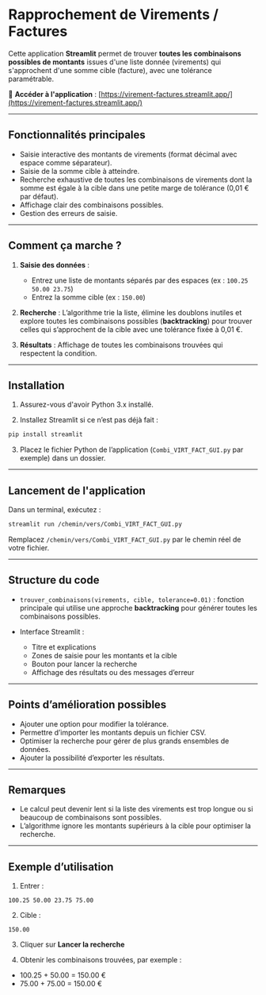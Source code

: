 # Rapprochement de Virements / Factures

Cette application **Streamlit** permet de trouver **toutes les combinaisons possibles de montants** issues d'une liste donnée (virements) qui s'approchent d'une somme cible (facture), avec une tolérance paramétrable.

🔗 **Accéder à l'application** : [https://virement-factures.streamlit.app/](https://virement-factures.streamlit.app/)

---

## Fonctionnalités principales

* Saisie interactive des montants de virements (format décimal avec espace comme séparateur).
* Saisie de la somme cible à atteindre.
* Recherche exhaustive de toutes les combinaisons de virements dont la somme est égale à la cible dans une petite marge de tolérance (0,01 € par défaut).
* Affichage clair des combinaisons possibles.
* Gestion des erreurs de saisie.

---

## Comment ça marche ?

1. **Saisie des données** :

   * Entrez une liste de montants séparés par des espaces (ex : `100.25 50.00 23.75`)
   * Entrez la somme cible (ex : `150.00`)

2. **Recherche** :
   L’algorithme trie la liste, élimine les doublons inutiles et explore toutes les combinaisons possibles (**backtracking**) pour trouver celles qui s’approchent de la cible avec une tolérance fixée à 0,01 €.

3. **Résultats** :
   Affichage de toutes les combinaisons trouvées qui respectent la condition.

---

## Installation

1. Assurez-vous d'avoir Python 3.x installé.

2. Installez Streamlit si ce n’est pas déjà fait :

```bash
pip install streamlit
```

3. Placez le fichier Python de l’application (`Combi_VIRT_FACT_GUI.py` par exemple) dans un dossier.

---

## Lancement de l'application

Dans un terminal, exécutez :

```bash
streamlit run /chemin/vers/Combi_VIRT_FACT_GUI.py
```

Remplacez `/chemin/vers/Combi_VIRT_FACT_GUI.py` par le chemin réel de votre fichier.

---

## Structure du code

* `trouver_combinaisons(virements, cible, tolerance=0.01)` : fonction principale qui utilise une approche **backtracking** pour générer toutes les combinaisons possibles.
* Interface Streamlit :

  * Titre et explications
  * Zones de saisie pour les montants et la cible
  * Bouton pour lancer la recherche
  * Affichage des résultats ou des messages d’erreur

---

## Points d’amélioration possibles

* Ajouter une option pour modifier la tolérance.
* Permettre d’importer les montants depuis un fichier CSV.
* Optimiser la recherche pour gérer de plus grands ensembles de données.
* Ajouter la possibilité d’exporter les résultats.

---

## Remarques

* Le calcul peut devenir lent si la liste des virements est trop longue ou si beaucoup de combinaisons sont possibles.
* L’algorithme ignore les montants supérieurs à la cible pour optimiser la recherche.

---

## Exemple d’utilisation

1. Entrer :

```
100.25 50.00 23.75 75.00
```

2. Cible :

```
150.00
```

3. Cliquer sur **Lancer la recherche**

4. Obtenir les combinaisons trouvées, par exemple :

* 100.25 + 50.00 = 150.00 €
* 75.00 + 75.00 = 150.00 €
